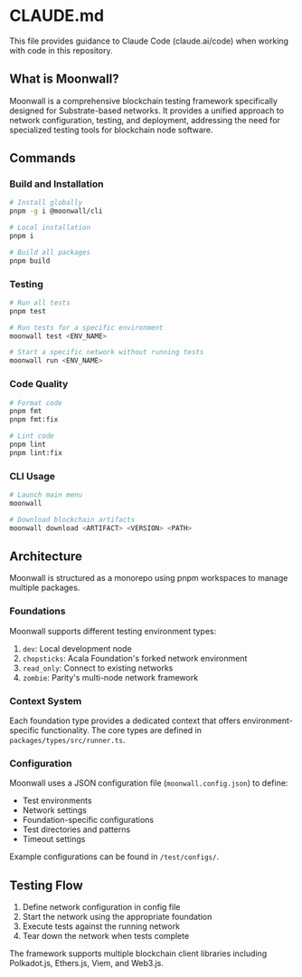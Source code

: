 # CLAUDE.md

This file provides guidance to Claude Code (claude.ai/code) when working with code in this repository.

## What is Moonwall?

Moonwall is a comprehensive blockchain testing framework specifically designed for Substrate-based networks. It provides a unified approach to network configuration, testing, and deployment, addressing the need for specialized testing tools for blockchain node software.

## Commands

### Build and Installation
```bash
# Install globally
pnpm -g i @moonwall/cli

# Local installation
pnpm i

# Build all packages
pnpm build
```

### Testing
```bash
# Run all tests
pnpm test

# Run tests for a specific environment
moonwall test <ENV_NAME>

# Start a specific network without running tests
moonwall run <ENV_NAME>
```

### Code Quality
```bash
# Format code
pnpm fmt
pnpm fmt:fix

# Lint code
pnpm lint
pnpm lint:fix
```

### CLI Usage
```bash
# Launch main menu
moonwall

# Download blockchain artifacts
moonwall download <ARTIFACT> <VERSION> <PATH>
```

## Architecture

Moonwall is structured as a monorepo using pnpm workspaces to manage multiple packages.

### Foundations

Moonwall supports different testing environment types:

1. `dev`: Local development node
2. `chopsticks`: Acala Foundation's forked network environment
3. `read_only`: Connect to existing networks
4. `zombie`: Parity's multi-node network framework

### Context System

Each foundation type provides a dedicated context that offers environment-specific functionality. The core types are defined in `packages/types/src/runner.ts`.

### Configuration

Moonwall uses a JSON configuration file (`moonwall.config.json`) to define:

- Test environments
- Network settings
- Foundation-specific configurations
- Test directories and patterns
- Timeout settings

Example configurations can be found in `/test/configs/`.

## Testing Flow

1. Define network configuration in config file
2. Start the network using the appropriate foundation
3. Execute tests against the running network
4. Tear down the network when tests complete

The framework supports multiple blockchain client libraries including Polkadot.js, Ethers.js, Viem, and Web3.js.